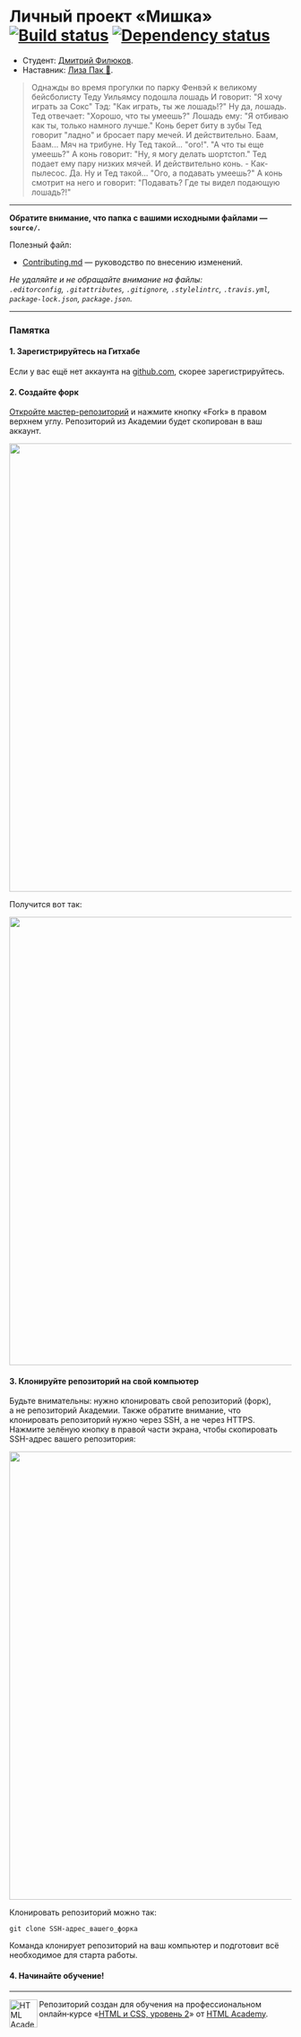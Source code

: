 # Личный проект «Мишка» [![Build status][travis-image]][travis-url] [![Dependency status][dependency-image]][dependency-url]

* Студент: [Дмитрий Филюков](https://up.htmlacademy.ru/adaptive/20/user/79521).
* Наставник: [Лиза Пак 🌚](https://htmlacademy.ru/profile/lizzy).

> Однажды во время прогулки по парку Фенвэй к великому бейсболисту Теду Уильямсу подошла лошадь
> И говорит: "Я хочу играть за Сокс"
> Тэд: "Как играть, ты же лошадь!?"
> Ну да, лошадь. 
> Тед отвечает: "Хорошо, что ты умеешь?" 
> Лошадь ему: "Я отбиваю как ты, только намного лучше."
> Конь берет биту в зубы
> Тед говорит "ладно" и бросает пару мечей.
> И действительно. Баам, Баам... Мяч на трибуне.
> Ну Тед такой... "ого!". "А что ты еще умеешь?"
> А конь говорит: "Ну, я могу делать шортстоп."
> Тед подает ему пару низких мячей.
> И действительно конь. - Как-пылесос.
> Да. Ну и Тед такой... "Ого, а подавать умеешь?"
> А конь смотрит на него и говорит:
> "Подавать? Где ты видел подающую лошадь?!"

---

**Обратите внимание, что папка с вашими исходными файлами — `source/`.**

Полезный файл:

- [Contributing.md](Contributing.md) — руководство по внесению изменений.

_Не удаляйте и не обращайте внимание на файлы:_<br>
_`.editorconfig`, `.gitattributes`, `.gitignore`, `.stylelintrc`, `.travis.yml`, `package-lock.json`, `package.json`._

---

### Памятка

#### 1. Зарегистрируйтесь на Гитхабе

Если у вас ещё нет аккаунта на [github.com](https://github.com/join), скорее зарегистрируйтесь.

#### 2. Создайте форк

[Откройте мастер-репозиторий](https://github.com/htmlacademy-adaptive/79521-mishka-20) и нажмите кнопку «Fork» в правом верхнем углу. Репозиторий из Академии будет скопирован в ваш аккаунт.

<img width="800" alt="" src="https://user-images.githubusercontent.com/10909/60808189-541c1580-a190-11e9-8c4c-459d9c0f22f5.jpg">

Получится вот так:

<img width="800" alt="" src="https://user-images.githubusercontent.com/10909/60808191-54b4ac00-a190-11e9-92f8-ca77249661c3.jpg">

#### 3. Клонируйте репозиторий на свой компьютер

Будьте внимательны: нужно клонировать свой репозиторий (форк), а не репозиторий Академии. Также обратите внимание, что клонировать репозиторий нужно через SSH, а не через HTTPS. Нажмите зелёную кнопку в правой части экрана, чтобы скопировать SSH-адрес вашего репозитория:

<img width="800" alt="" src="https://user-images.githubusercontent.com/10909/60808192-54b4ac00-a190-11e9-804e-4565b5bd699c.jpg">

Клонировать репозиторий можно так:

```
git clone SSH-адрес_вашего_форка
```

Команда клонирует репозиторий на ваш компьютер и подготовит всё необходимое для старта работы.

#### 4. Начинайте обучение!

---

<a href="https://htmlacademy.ru/intensive/adaptive"><img align="left" width="50" height="50" alt="HTML Academy" src="https://up.htmlacademy.ru/static/img/intensive/adaptive/logo-for-github-2.png"></a>

Репозиторий создан для обучения на профессиональном онлайн‑курсе «[HTML и CSS, уровень 2](https://htmlacademy.ru/intensive/adaptive)» от [HTML Academy](https://htmlacademy.ru).

[travis-image]: https://travis-ci.com/htmlacademy-adaptive/79521-mishka-20.svg?branch=master
[travis-url]: https://travis-ci.com/htmlacademy-adaptive/79521-mishka-20
[dependency-image]: https://david-dm.org/htmlacademy-adaptive/79521-mishka-20/dev-status.svg?style=flat-square
[dependency-url]: https://david-dm.org/htmlacademy-adaptive/79521-mishka-20?type=dev
